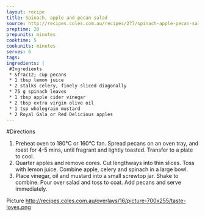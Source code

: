 ```yaml
---
layout: recipe
title: Spinach, apple and pecan salad
source: http://recipes.coles.com.au/recipes/277/spinach-apple-pecan-salad/
preptime: 20
prepunits: minutes
cooktime: 5
cookunits: minutes
serves: 6
tags: 
ingredients: |
 #Ingredients
 * &frac12; cup pecans
 * 1 tbsp lemon juice
 * 2 stalks celery, finely sliced diagonally
 * 75 g spinach leaves
 * 1 tbsp apple cider vinegar
 * 2 tbsp extra virgin olive oil
 * 1 tsp wholegrain mustard
 * 2 Royal Gala or Red Delicious apples
---
```

#Directions
1. Preheat oven to 180&deg;C or 160&deg;C fan. Spread pecans on an oven tray, and roast for 4-5 mins, until fragrant and lightly toasted. Transfer to a plate to cool.
2. Quarter apples and remove cores. Cut lengthways into thin slices. Toss with lemon juice. Combine apple, celery and spinach in a large bowl.
3. Place vinegar, oil and mustard into a small screwtop jar. Shake to combine. Pour over salad and toss to coat. Add pecans and serve immediately.

Picture
http://recipes.coles.com.au/overlays/16/picture-700x255/taste-loves.png